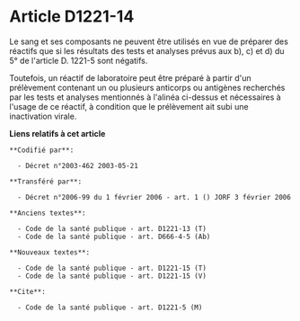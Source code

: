 # Article D1221-14

Le sang et ses composants ne peuvent être utilisés en vue de préparer des réactifs que si les résultats des tests et analyses
prévus aux b), c) et d) du 5° de l'article D. 1221-5 sont négatifs.

Toutefois, un réactif de laboratoire peut être préparé à partir d'un prélèvement contenant un ou plusieurs anticorps ou
antigènes recherchés par les tests et analyses mentionnés à l'alinéa ci-dessus et nécessaires à l'usage de ce réactif, à
condition que le prélèvement ait subi une inactivation virale.

**Liens relatifs à cet article**

	**Codifié par**:

	  - Décret n°2003-462 2003-05-21

	**Transféré par**:

	  - Décret n°2006-99 du 1 février 2006 - art. 1 () JORF 3 février 2006

	**Anciens textes**:

	  - Code de la santé publique - art. D1221-13 (T)
	  - Code de la santé publique - art. D666-4-5 (Ab)

	**Nouveaux textes**:

	  - Code de la santé publique - art. D1221-15 (T)
	  - Code de la santé publique - art. D1221-15 (V)

	**Cite**:

	  - Code de la santé publique - art. D1221-5 (M)

